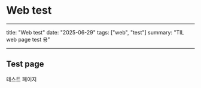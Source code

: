 # Web test

---

title: "Web test"
date: "2025-06-29"
tags: ["web", "test"]
summary: "TIL web page test 용"

---

## Test page

테스트 페이지
